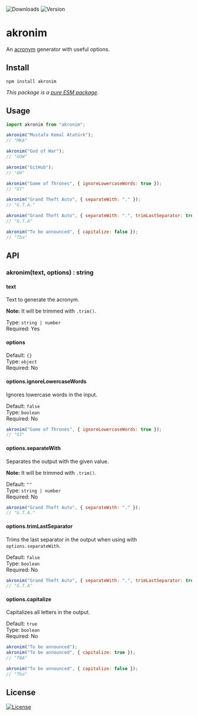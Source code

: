 ![Downloads](https://img.shields.io/npm/dm/akronim)
![Version](https://img.shields.io/github/package-json/v/ozgurg/akronim)

# akronim

An [acronym](https://en.wikipedia.org/wiki/Acronym) generator with useful options.

## Install

```shell
npm install akronim
```

_This package is a [pure ESM package](https://gist.github.com/sindresorhus/a39789f98801d908bbc7ff3ecc99d99c)._

## Usage

```javascript
import akronim from "akronim";

akronim("Mustafa Kemal Atatürk");
// "MKA"

akronim("God of War");
// "GOW"

akronim("GitHub");
// "GH"

akronim("Game of Thrones", { ignoreLowercaseWords: true });
// "GT"

akronim("Grand Theft Auto", { separateWith: "." });
// "G.T.A."

akronim("Grand Theft Auto", { separateWith: ".", trimLastSeparator: true });
// "G.T.A"

akronim("To be announced", { capitalize: false });
// "Tba"
```

## API

### akronim(text, options) : string

#### text

Text to generate the acronym.

**Note:** It will be trimmed with `.trim()`.

Type: <code>string | number</code>\
Required: Yes

#### options

Default: <code>{}</code>\
Type: <code>object</code>\
Required: No

#### options.ignoreLowercaseWords

Ignores lowercase words in the input.

Default: <code>false</code>\
Type: <code>boolean</code>\
Required: No

```javascript
akronim("Game of Thrones", { ignoreLowercaseWords: true });
// "GT"
```

#### options.separateWith

Separates the output with the given value.

**Note:** It will be trimmed with `.trim()`.

Default: <code>""</code>\
Type: <code>string | number</code>\
Required: No

```javascript
akronim("Grand Theft Auto", { separateWith: "." });
// "G.T.A."
```

#### options.trimLastSeparator

Trims the last separator in the output when using with `options.separateWith`.

Default: <code>false</code>\
Type: <code>boolean</code>\
Required: No

```javascript
akronim("Grand Theft Auto", { separateWith: ".", trimLastSeparator: true });
// "G.T.A"
```

#### options.capitalize

Capitalizes all letters in the output.

Default: <code>true</code>\
Type: <code>boolean</code>\
Required: No

```javascript
akronim("To be announced");
akronim("To be announced", { capitalize: true });
// "TBA"

akronim("To be announced", { capitalize: false });
// "Tba"
```

## License

[![License](https://img.shields.io/github/license/ozgurg/akronim)](https://github.com/ozgurg/akronim/blob/main/LICENSE)
